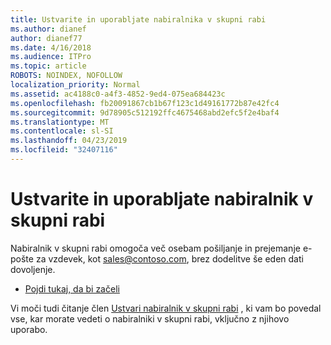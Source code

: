 ```yaml
---
title: Ustvarite in uporabljate nabiralnika v skupni rabi
ms.author: dianef
author: dianef77
ms.date: 4/16/2018
ms.audience: ITPro
ms.topic: article
ROBOTS: NOINDEX, NOFOLLOW
localization_priority: Normal
ms.assetid: ac4188c0-a4f3-4852-9ed4-075ea684423c
ms.openlocfilehash: fb20091867cb1b67f123c1d49161772b87e42fc4
ms.sourcegitcommit: 9d78905c512192ffc4675468abd2efc5f2e4baf4
ms.translationtype: MT
ms.contentlocale: sl-SI
ms.lasthandoff: 04/23/2019
ms.locfileid: "32407116"
---
```

# <a name="create-and-use-a-shared-mailbox"></a>Ustvarite in uporabljate nabiralnik v skupni rabi

Nabiralnik v skupni rabi omogoča več osebam pošiljanje in prejemanje e-pošte za vzdevek, kot sales@contoso.com, brez dodelitve še eden dati dovoljenje.
  
- [Pojdi tukaj, da bi začeli](https://portal.office.com/AdminPortal/Home#/AssistedGuide/addemailoptions)
    
Vi moči tudi čitanje člen [Ustvari nabiralnik v skupni rabi](https://support.office.com/article/Create-a-shared-mailbox-871a246d-3acd-4bba-948e-5de8be0544c9.aspx) , ki vam bo povedal vse, kar morate vedeti o nabiralniki v skupni rabi, vključno z njihovo uporabo. 
  

